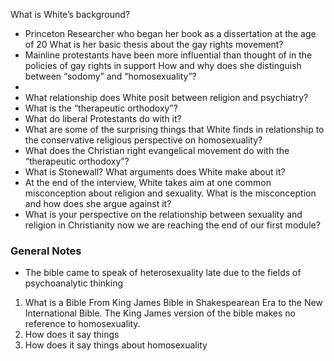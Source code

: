 What is White’s background?
- Princeton Researcher who began her book as a dissertation at the age of 20
What is her basic thesis about the gay rights movement?  
- Mainline protestants have been more influential than thought of in the policies of gay rights in support
How and why does she distinguish between “sodomy” and “homosexuality”? 
- 
- What relationship does White posit between religion and psychiatry?  
- What is the “therapeutic orthodoxy”?  
- What do liberal Protestants do with it?  
- What are some of the surprising things that White finds in relationship to the conservative religious perspective on homosexuality?  
- What does the Christian right evangelical movement do with the  “therapeutic orthodoxy”?  
- What is Stonewall? What arguments does White make about it?  
- At the end of the interview, White takes aim at one common  misconception about religion and sexuality. What is the misconception  and how does she argue against it?  
- What is your perspective on the relationship between sexuality and  religion in Christianity now we are reaching the end of our first module?

### General Notes
- The bible came to speak of heterosexuality late due to the fields of psychoanalytic thinking

1. What is a Bible
From King James Bible in Shakespearean Era to the New International Bible. The King James version of the bible makes no reference to homosexuality.
1. How does it say things
2. How does it say things about homosexuality